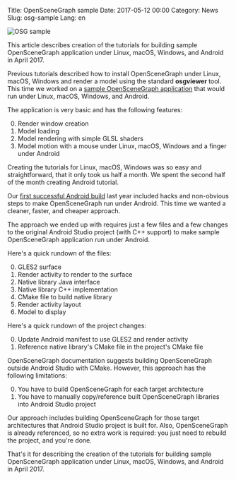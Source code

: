 Title: OpenSceneGraph sample
Date: 2017-05-12 00:00
Category: News
Slug: osg-sample
Lang: en

![OSG sample][screenshot]


This article describes creation of the tutorials for building sample OpenSceneGraph application under Linux, macOS, Windows, and Android in April 2017.

Previous tutorials described how to install OpenSceneGraph under Linux, macOS, Windows and render a model using the standard **osgviewer** tool. This time we worked on a [sample OpenSceneGraph application](https://github.com/OGStudio/openscenegraph-cross-platform-guide-application) that would run under Linux, macOS, Windows, and Android.

The application is very basic and has the following features:

0. Render window creation
0. Model loading
0. Model rendering with simple GLSL shaders
0. Model motion with a mouse under Linux, macOS, Windows and a finger under Android



Creating the tutorials for Linux, macOS, Windows was so easy and straightforward, that it only took us half a month. We spent the second half of the month creating Android tutorial.

Our [first successful Android build](http://www.opengame.epizy.com/lang/en/news/2414) last year included hacks and non-obvious steps to make OpenSceneGraph run under Android. This time we wanted a cleaner, faster, and cheaper approach.

The approach we ended up with requires just a few files and a few changes to the original Android Studio project (with C++ support) to make sample OpenSceneGraph application run under Android.

Here's a quick rundown of the files:

0. GLES2 surface
0. Render activity to render to the surface
0. Native library Java interface
0. Native library C++ implementation
0. CMake file to build native library
0. Render activity layout
0. Model to display



Here's a quick rundown of the project changes:

0. Update Android manifest to use GLES2 and render activity
0. Reference native library's CMake file in the project's CMake file



OpenSceneGraph documentation suggests building OpenSceneGraph outside Android Studio with CMake. However, this approach has the following limitations:

0. You have to build OpenSceneGraph for each target architecture
0. You have to manually copy/reference built OpenSceneGraph libraries into Android Studio project



Our approach includes building OpenSceneGraph for those target architectures that Android Studio project is built for. Also, OpenSceneGraph is already referenced, so no extra work is required: you just need to rebuild the project, and you're done.

That's it for describing the creation of the tutorials for building sample OpenSceneGraph application under Linux, macOS, Windows, and Android in April 2017.

[screenshot]: {attach}/images/2017-05_osg-sample.png
